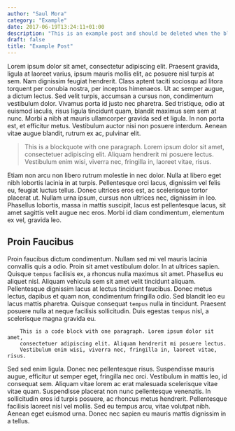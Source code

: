 ```yaml
---
author: "Saul Mora"
category: "Example"
date: 2017-06-19T13:24:11+01:00
description: "This is an example post and should be deleted when the blog is live"
draft: false
title: "Example Post"
---
```


Lorem ipsum dolor sit amet, consectetur adipiscing elit. Praesent gravida, ligula at laoreet varius, ipsum mauris mollis elit, ac posuere nisl turpis at sem. Nam dignissim feugiat hendrerit. Class aptent taciti sociosqu ad litora torquent per conubia nostra, per inceptos himenaeos. Ut ac semper augue, a dictum lectus. Sed velit turpis, accumsan a cursus non, condimentum vestibulum dolor. Vivamus porta id justo nec pharetra. Sed tristique, odio at euismod iaculis, risus ligula tincidunt quam, blandit maximus sem sem at nunc. Morbi a nibh at mauris ullamcorper gravida sed et ligula. In non porta est, et efficitur metus. Vestibulum auctor nisi non posuere interdum. Aenean vitae augue blandit, rutrum ex ac, pulvinar elit.

> This is a blockquote with one paragraph. Lorem ipsum dolor sit amet,
> consectetuer adipiscing elit. Aliquam hendrerit mi posuere lectus.
> Vestibulum enim wisi, viverra nec, fringilla in, laoreet vitae, risus.

Etiam non arcu non libero rutrum molestie in nec dolor. Nulla at libero eget nibh lobortis lacinia in at turpis. Pellentesque orci lacus, dignissim vel felis eu, feugiat luctus tellus. Donec ultrices eros est, ac scelerisque tortor placerat ut. Nullam urna ipsum, cursus non ultrices nec, dignissim in leo. Phasellus lobortis, massa in mattis suscipit, lacus est pellentesque lacus, sit amet sagittis velit augue nec eros. Morbi id diam condimentum, elementum ex vel, gravida leo.

## Proin Faucibus
Proin faucibus dictum condimentum. Nullam sed mi vel mauris lacinia convallis quis a odio. Proin sit amet vestibulum dolor. In at ultrices sapien. Quisque `tempus` facilisis ex, a rhoncus nulla maximus sit amet. Phasellus eu aliquet nisl. Aliquam vehicula sem sit amet velit tincidunt aliquam. Pellentesque dignissim lacus at lectus tincidunt faucibus. Donec metus lectus, dapibus et quam non, condimentum fringilla odio. Sed blandit leo eu lacus mattis pharetra. Quisque consequat `tempus` nulla in tincidunt. Praesent posuere nulla at neque facilisis sollicitudin. Duis egestas `tempus` nisl, a scelerisque magna gravida eu.

```
    This is a code block with one paragraph. Lorem ipsum dolor sit amet,
    consectetuer adipiscing elit. Aliquam hendrerit mi posuere lectus.
    Vestibulum enim wisi, viverra nec, fringilla in, laoreet vitae, risus.
```

Sed sed enim ligula. Donec nec pellentesque risus. Suspendisse mauris augue, efficitur ut semper eget, fringilla nec orci. Vestibulum in mattis leo, id consequat sem. Aliquam vitae lorem ac erat malesuada scelerisque vitae vitae quam. Suspendisse placerat non nunc pellentesque venenatis. In sollicitudin eros id turpis posuere, ac rhoncus metus hendrerit. Pellentesque facilisis laoreet nisl vel mollis. Sed eu tempus arcu, vitae volutpat nibh. Aenean eget euismod urna. Donec nec sapien eu mauris mattis dignissim in a tellus.
